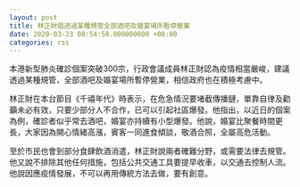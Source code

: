 ```yaml
---
layout: post
title: 林正財倡透過某種規管全部酒吧及婚宴場所暫停營業
date: 2020-03-23 08:54:58.000000000 +08:00
categories: rss
---
```


本港新型肺炎確診個案突破300宗，行政會議成員林正財認為疫情相當嚴峻，建議透過某種規管，全部酒吧及婚宴場所暫停營業，相信政府也在積極考慮中。

林正財在本台節目《千禧年代》時表示，在危急情況要堵截傳播鏈，單靠自律及勸籲未必有效，只要少部分人不合作，已可以引起社區爆發。他指出，以近日的個案為例，確診者似乎常去酒吧，婚宴亦持續有小型爆發。他說，婚宴比聚餐時間更長，大家因為開心情緒高漲，賓客一同進食傾談，敬酒合照，全屬高危活動。

至於市民也會到部分食肆飲酒消遣，林正財說兩者確難分野，或需要法律去規管。他又說不排除其他任何措施，包括公共交通工具要提早收車，以交通去控制人流。他說因應疫情發展，不可以再用傳統方法去做，要有創意。
